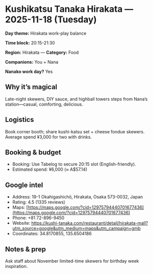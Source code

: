# Kushikatsu Tanaka Hirakata — 2025-11-18 (Tuesday)

**Day theme:** Hirakata work-play balance

**Time block:** 20:15-21:30

**Region:** Hirakata — **Category:** Food

**Companions:** You + Nana

**Nanako work day?** Yes

## Why it’s magical
Late-night skewers, DIY sauce, and highball towers steps from Nana’s station—casual, comforting, delicious.

## Logistics
Book corner booth; share kushi-katsu set + cheese fondue skewers. Average spend ¥3,000 for two with drinks.

## Booking & budget
- Booking: Use Tabelog to secure 20:15 slot (English-friendly).
- Estimated spend: ¥6,000 (≈ A$57.14)

## Google intel
- Address: 19-1 Okahigashichō, Hirakata, Osaka 573-0032, Japan
- Rating: 4.5 (1335 reviews)
- Maps: [https://maps.google.com/?cid=12975794440701677436](https://maps.google.com/?cid=12975794440701677436)
- Phone: +81 72-896-9450
- Website: https://kushi-tanaka.com/restaurant/detail/hirakata-mall?utm_source=google&utm_medium=maps&utm_campaign=gmb
- Coordinates: 34.8170855, 135.6504186

## Notes & prep
Ask staff about November limited-time skewers for birthday week inspiration.
